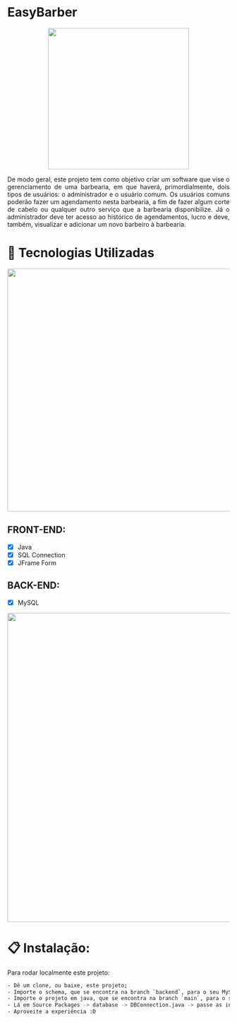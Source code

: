 # EasyBarber

<div align="center">
  <img width="320" src="https://user-images.githubusercontent.com/104099580/223805654-163d2091-6028-419f-8a90-da735c467afd.png">

  <p align="justify">
    De modo geral, este projeto tem como objetivo criar um software que vise o gerenciamento de uma barbearia, em que haverá, primordialmente, dois tipos de usuários:     o administrador e o usuário comum. Os usuários comuns poderão fazer um agendamento nesta barbearia, a fim de fazer algum corte de cabelo ou qualquer outro serviço     que a barbearia disponibilize. Já o administrador deve ter acesso ao histórico de agendamentos, lucro e deve, também, visualizar e adicionar um novo barbeiro à         barbearia.
  </p>
</div>

# 🚀 Tecnologias Utilizadas

<div align="center">
  <img width="550" src="https://user-images.githubusercontent.com/104099580/223808571-4317629d-6762-4758-a697-8e2de2ebd893.gif">
</div>

  ## FRONT-END:
   - [x] Java
   - [x] SQL Connection
   - [x] JFrame Form
 
  ## BACK-END:
   - [x] MySQL

<div align="center">
  <img width="700" src="https://user-images.githubusercontent.com/104099580/223805744-fc206f0f-cee1-49e0-94c1-7dd9fd6079f6.png">
</div>

# 📋 Instalação:

Para rodar localmente este projeto:
```sh
- Dê um clone, ou baixe, este projeto;
- Importe o schema, que se encontra na branch `backend`, para o seu MySQL Workbench;
- Importe o projeto em java, que se encontra na branch `main`, para o seu NetBeans;
- Lá em Source Packages -> database -> DBConnection.java -> passe as informações necessárias para a conexão do banco mysql (nome do schema, usuário do mysql, senha);
- Aproveite a experiência :D
```

